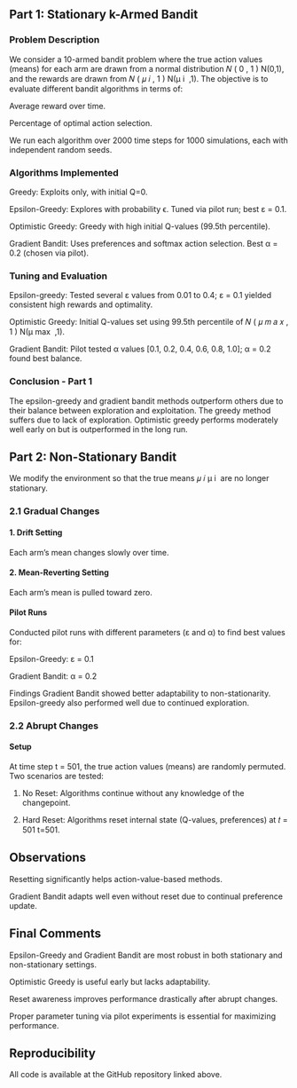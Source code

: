
## Part 1: Stationary k-Armed Bandit
### Problem Description
We consider a 10-armed bandit problem where the true action values (means) for each arm are drawn from a normal distribution 
𝑁
(
0
,
1
)
N(0,1), and the rewards are drawn from 
𝑁
(
𝜇
𝑖
,
1
)
N(μ 
i
​
 ,1). The objective is to evaluate different bandit algorithms in terms of:

Average reward over time.

Percentage of optimal action selection.

We run each algorithm over 2000 time steps for 1000 simulations, each with independent random seeds.

### Algorithms Implemented
Greedy: Exploits only, with initial Q=0.

Epsilon-Greedy: Explores with probability ϵ. Tuned via pilot run; best ε = 0.1.

Optimistic Greedy: Greedy with high initial Q-values (99.5th percentile).

Gradient Bandit: Uses preferences and softmax action selection. Best α = 0.2 (chosen via pilot).

### Tuning and Evaluation
Epsilon-greedy: Tested several ε values from 0.01 to 0.4; ε = 0.1 yielded consistent high rewards and optimality.

Optimistic Greedy: Initial Q-values set using 99.5th percentile of 
𝑁
(
𝜇
𝑚
𝑎
𝑥
,
1
)
N(μ 
max
​
 ,1).

Gradient Bandit: Pilot tested α values [0.1, 0.2, 0.4, 0.6, 0.8, 1.0]; α = 0.2 found best balance.
### Conclusion - Part 1
The epsilon-greedy and gradient bandit methods outperform others due to their balance between exploration and exploitation. The greedy method suffers due to lack of exploration. Optimistic greedy performs moderately well early on but is outperformed in the long run.
## Part 2: Non-Stationary Bandit
We modify the environment so that the true means 
𝜇
𝑖
μ 
i
​
  are no longer stationary.

### 2.1 Gradual Changes
#### 1. Drift Setting
Each arm’s mean changes slowly over time.
#### 2. Mean-Reverting Setting
Each arm’s mean is pulled toward zero.
#### Pilot Runs
Conducted pilot runs with different parameters (ε and α) to find best values for:

Epsilon-Greedy: ε = 0.1

Gradient Bandit: α = 0.2

Findings
Gradient Bandit showed better adaptability to non-stationarity. Epsilon-greedy also performed well due to continued exploration.

### 2.2 Abrupt Changes
#### Setup
At time step t = 501, the true action values (means) are randomly permuted. Two scenarios are tested:

1. No Reset: Algorithms continue without any knowledge of the changepoint.

2. Hard Reset: Algorithms reset internal state (Q-values, preferences) at 
𝑡
=
501
t=501.
## Observations
Resetting significantly helps action-value-based methods.

Gradient Bandit adapts well even without reset due to continual preference update.

## Final Comments
Epsilon-Greedy and Gradient Bandit are most robust in both stationary and non-stationary settings.

Optimistic Greedy is useful early but lacks adaptability.

Reset awareness improves performance drastically after abrupt changes.

Proper parameter tuning via pilot experiments is essential for maximizing performance.

## Reproducibility
All code is available at the GitHub repository linked above.
